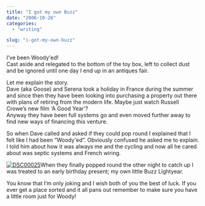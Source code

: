 ```yaml
---
title: "I got my own Buzz"
date: "2006-10-26"
categories: 
  - "writing"

slug: "i-got-my-own-buzz"
---
```


I’ve been Woody'ed!  
Cast aside and relegated to the bottom of the toy box, left to collect dust and be ignored until one day I end up in an antiques fair.

Let me explain the story.  
Dave (aka Goose) and Serena took a holiday in France during the summer and since then they have been looking into purchasing a property out there with plans of retiring from the modern life. Maybe just watch Russell Crowe’s new film ‘A Good Year’?  
Anyway they have been full systems go and even moved further away to find new ways of financing this venture.

So when Dave called and asked if they could pop round I explained that I felt like I had been “Woody'ed”. Obviously confused he asked me to explain.  
I told him about how it was always me and the cycling and now all he cared about was septic systems and French wiring.

[![DSC00025](/images/279037621_54dd372bb1_m.jpg)](http://www.flickr.com/photos/funkylarma/279037621/ "Photo Sharing")When they finally popped round the other night to catch up I was treated to an early birthday present; my own little Buzz Lightyear.

You know that I’m only joking and I wish both of you the best of luck. If you ever get a place sorted and it all pans out remember to make sure you have a little room just for Woody!
